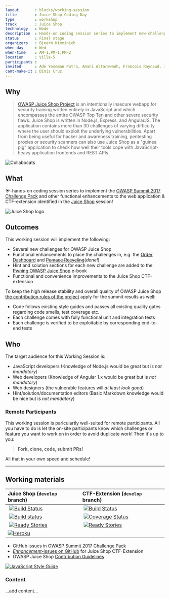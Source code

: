 ```yaml
---
layout       : blocks/working-session
title        : Juice Shop Coding Day
type         : workshop
track        : Juice Shop
technology   : Node
description  : Hands-on coding session series to implement new challenges and other features in OWASP Juice Shop and its CTF-extension project.
status       : Final stage
organizers   : Bjoern Kimminich
when-day     : Wed
when-time    : AM-1,PM-1,PM-2
location     : Villa-5
participants :
invited      : Ade Yoseman Putra, Amani Altarawneh, Francois Raynaud, Ingo Hanke, Madhu Akula, Stefano Di Paola, Tiago Mendo, Timo Pagel, Victor Vidigal Ribeiro, Josh Grossman
cant-make-it : Dinis Cruz
---
```


## Why

> [OWASP Juice Shop Project](https://www.owasp.org/index.php/OWASP_Juice_Shop_Project "OWASP Juice Shop Project")
> is an intentionally insecure webapp for security training written
> entirely in JavaScript and which encompasses the entire OWASP Top Ten
> and other severe security flaws. Juice Shop is written in Node.js,
> Express, and AngularJS. The application contains more than 30
> challenges of varying difficulty where the user should exploit the
> underlying vulnerabilities. Apart from being useful for hacker and
> awareness training, pentesting proxies or security scanners can also
> use Juice Shop as a "guinea pig" application to check how well their
> tools cope with JavaScript-heavy application frontends and REST APIs.

![Collabocats](https://octodex.github.com/images/collabocats.jpg)

## What

☀-hands-on coding session series to implement the
[OWASP Summit 2017 Challenge Pack](https://github.com/bkimminich/juice-shop/milestone/3)
and other functional enhancements to the web application & CTF-extension
identified in the [Juice Shop](Juice-Shop-Brainstorming.md) session!

![Juice Shop logo](https://github.com/bkimminich/juice-shop/raw/master/app/public/images/JuiceShop_Logo_100px.png)

## Outcomes

This working session will implement the following:

- Several new challenges for OWASP Juice Shop
- Functional enhancements to place the challenges in, e.g. the
  [Order Dashboard](https://github.com/bkimminich/juice-shop/issues/244)
  and
  [~~Pomace Recycling~~](https://github.com/bkimminich/juice-shop/issues/243)(_done!_)
- Hint and solution sections for each new challenge are added to the
  [Pwning OWASP Juice Shop](https://www.gitbook.com/book/bkimminich/pwning-owasp-juice-shop/details)
  e-book
- Functional and convenience improvements to the Juice Shop
  CTF-extension

To keep the high release stability and overall quality of OWASP Juice
Shop
[the contribution rules of the project](https://github.com/bkimminich/juice-shop/blob/master/CONTRIBUTING.md)
apply for the summit results as well:

- Code follows existing style guides and passes all existing quality
  gates regarding code smells, test coverage etc.
- Each challenge comes with fully functional unit and integration tests
- Each challenge is verified to be exploitable by corresponding
  end-to-end tests

## Who

The target audience for this Working Session is:

- JavaScript developers (Knowledge of Node.js would be great but is _not
  mandatory_)
- Web developers (Knowledge of Angular 1.x would be great but is _not
  mandatory_)
- Web designers (the vulnerable features will _at least look good_)
- Hint/solution/documentation editors (Basic Markdown knowledge would be
  nice but is _not mandatory_)

### Remote Participants

This working session is pariculartly well-suited for remote
participants. All you have to do is let the on-site participants know
which challenges or feature you want to work on in order to avoid
duplicate work! Then it's up to you:

> **Fork, clone, code, submit PRs!**

All that in your own speed and schedule!

---

## Working materials

| Juice Shop (`develop` branch)                                                                                                                                                | CTF-Extension (`develop` branch)                                                                                                                                                |
|:-----------------------------------------------------------------------------------------------------------------------------------------------------------------------------|:--------------------------------------------------------------------------------------------------------------------------------------------------------------------------------|
|  [![Build Status](https://travis-ci.org/bkimminich/juice-shop.svg?branch=develop)](https://travis-ci.org/bkimminich/juice-shop)                                               |  [![Build Status](https://travis-ci.org/bkimminich/juice-shop-ctf.svg?branch=develop)](https://travis-ci.org/bkimminich/juice-shop-ctf)                                          |
|  [![Build status](https://ci.appveyor.com/api/projects/status/903c6mnns4t7p6fa/branch/develop?svg=true)](https://ci.appveyor.com/project/bkimminich/juice-shop/branch/master) |  [![Coverage Status](https://coveralls.io/repos/github/bkimminich/juice-shop-ctf/badge.svg?branch=master)](https://coveralls.io/github/bkimminich/juice-shop-ctf?branch=develop) |
|  [![Ready Stories](https://badge.waffle.io/bkimminich/juice-shop.svg?label=ready&title=Ready)](https://waffle.io/bkimminich/juice-shop)                                       |  [![Ready Stories](https://badge.waffle.io/bkimminich/juice-shop-ctf.svg?label=ready&title=Ready)](https://waffle.io/bkimminich/juice-shop-ctf)                                  |
| [![Heroku](https://heroku-badge.herokuapp.com/?app=juice-shop-staging)](https://juice-shop-staging.herokuapp.com)                                                            |                                                                                                                                                                                  |

- GitHub issues in
  [OWASP Summit 2017 Challenge Pack](https://github.com/bkimminich/juice-shop/milestone/3)
- [_Enhancement_-issues on GitHub](https://github.com/bkimminich/juice-shop-ctf/issues?q=is%3Aissue+is%3Aopen+label%3Aenhancement)
  for Juice Shop CTF-Extension
- OWASP Juice Shop
  [Contribution Guidelines](https://github.com/bkimminich/juice-shop/blob/master/CONTRIBUTING.md)

[![JavaScript Style Guide](https://cdn.rawgit.com/feross/standard/master/badge.svg)](https://github.com/feross/standard)

### Content

...add content...
